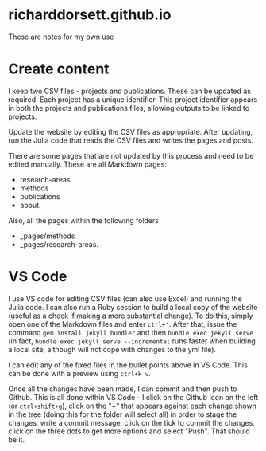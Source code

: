 # richarddorsett.github.io

These are notes for my own use

# Create content
I keep two CSV files - projects and publications.  These can be updated as required.  Each project has a unique identifier.  This project identifier appears in both the projects and publications files, allowing outputs to be linked to projects.

Update the website by editing the CSV files as appropriate.  After updating, run the Julia code that reads the CSV files and writes the pages and posts.

There are some pages that are not updated by this process and need to be edited manually.  These are all Markdown pages:

* research-areas
* methods
* publications
* about.

Also, all the pages within the following folders 
* _pages/methods
* _pages/research-areas.

# VS Code
I use VS code for editing CSV files (can also use Excel) and running the Julia code.  I can also run a Ruby session to build a local copy of the website (useful as a check if making a more substantial change).  To do this, simply open one of the Markdown files and enter `ctrl+'`.  After that, issue the command `gem install jekyll bundler` and then `bundle exec jekyll serve` (in fact, `bundle exec jekyll serve --incremental` runs faster when building a local site, although will not cope with changes to the yml file).

I can edit any of the fixed files in the bullet points above in VS Code.  This can be done with a preview using `ctrl+k v`.

Once all the changes have been made, I can commit and then push to Github.  This is all done within VS Code - I click on the Github icon on the left (or `ctrl+shift+g`), click on the "+" that appears against each change shown in the tree (doing this for the folder will select all) in order to stage the changes, write a commit message, click on the tick to commit the changes, click on the three dots to get more options and select "Push".  That should be it.
